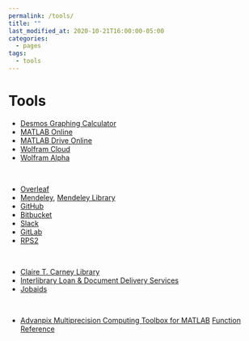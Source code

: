 ```yaml
---
permalink: /tools/
title: ""
last_modified_at: 2020-10-21T16:00:00-05:00
categories:
  - pages
tags:
  - tools
---
```


# Tools
* [Desmos Graphing Calculator](https://www.desmos.com/calculator)
* [MATLAB Online](https://matlab.mathworks.com/)
* [MATLAB Drive Online](https://drive.matlab.com/)
* [Wolfram Cloud](https://www.wolframcloud.com/)
* [Wolfram Alpha](https://www.wolframalpha.com/)

<br>

* [Overleaf](https://www.overleaf.com/) <!--(collaborative cloud-based LaTeX editor) -->
* [Mendeley](https://www.mendeley.com/), 
  [Mendeley Library](https://www.mendeley.com/reference-manager/library/)
* [GitHub](https://github.com/)
* [Bitbucket](https://bitbucket.org/)
* [Slack](https://slack.com/)
* [GitLab](https://code.ornl.gov/)
* [RPS2](https://rps2.cscvr.umassd.edu:8000/)

<br>

* [Claire T. Carney Library](https://www.lib.umassd.edu/)
* [Interlibrary Loan & Document Delivery Services](https://www.lib.umassd.edu/services/interlibrary-loan-services/)
* [Jobaids](https://github.com/LeslieChenZ/UMassD)

<br>

* [Advanpix Multiprecision Computing Toolbox for MATLAB](https://www.advanpix.com/)   [Function Reference](https://www.advanpix.com/documentation/function-reference/)
